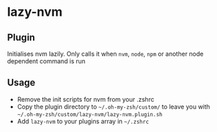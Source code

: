 # lazy-nvm

## Plugin

Initialises nvm lazily. Only calls it when `nvm`, `node`, `npm` or another node dependent command is run

## Usage

- Remove the init scripts for nvm from your .zshrc
- Copy the plugin directory to `~/.oh-my-zsh/custom/` to leave you with `~/.oh-my-zsh/custom/lazy-nvm/lazy-nvm.plugin.sh`
- Add `lazy-nvm` to your plugins array in `~/.zshrc`
